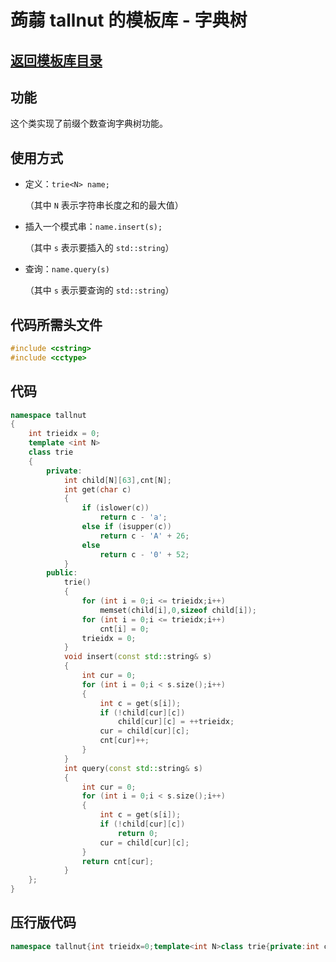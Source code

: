 # 蒟蒻 tallnut 的模板库 - 字典树

## [返回模板库目录](https://tallnutliu.github.io/github-pages/2025/02/15/My-Templates-(Chinese-version).html)

## 功能
这个类实现了前缀个数查询字典树功能。

## 使用方式
- 定义：`trie<N> name;`
  
  （其中 `N` 表示字符串长度之和的最大值）
  
- 插入一个模式串：`name.insert(s);`
  
  （其中 `s` 表示要插入的 `std::string`）
  
- 查询：`name.query(s)`
  
  （其中 `s` 表示要查询的 `std::string`）

## 代码所需头文件
```cpp
#include <cstring>
#include <cctype>
```

## 代码
```cpp
namespace tallnut
{
    int trieidx = 0;
    template <int N>
    class trie
    {
        private:
            int child[N][63],cnt[N];
            int get(char c)
            {
                if (islower(c))
                    return c - 'a';
                else if (isupper(c))
                    return c - 'A' + 26;
                else
                    return c - '0' + 52;
            }
        public:
            trie()
            {
                for (int i = 0;i <= trieidx;i++)
                    memset(child[i],0,sizeof child[i]);
                for (int i = 0;i <= trieidx;i++)
                    cnt[i] = 0;
                trieidx = 0;
            }
            void insert(const std::string& s)
            {
                int cur = 0;
                for (int i = 0;i < s.size();i++)
                {
                    int c = get(s[i]);
                    if (!child[cur][c])
                        child[cur][c] = ++trieidx;
                    cur = child[cur][c];
                    cnt[cur]++;
                }
            }
            int query(const std::string& s)
            {
                int cur = 0;
                for (int i = 0;i < s.size();i++)
                {
                    int c = get(s[i]);
                    if (!child[cur][c])
                        return 0;
                    cur = child[cur][c];
                }
                return cnt[cur];
            }
    };
}
```

## 压行版代码
```cpp
namespace tallnut{int trieidx=0;template<int N>class trie{private:int child[N][63],cnt[N];int get(char c){if(islower(c))return c-'a';else if(isupper(c))return c-'A'+26;else return c-'0'+52;}public:trie(){for(int i=0;i<=trieidx;i++)memset(child[i],0,sizeof child[i]);for(int i=0;i<=trieidx;i++)cnt[i]=0;trieidx=0;}void insert(const std::string&s){int cur=0;for(int i=0;i<s.size();i++){int c=get(s[i]);if(!child[cur][c])child[cur][c]=++trieidx;cur=child[cur][c];cnt[cur]++;}}int query(const std::string&s){int cur=0;for(int i=0;i<s.size();i++){int c=get(s[i]);if(!child[cur][c])return 0;cur=child[cur][c];}return cnt[cur];}};}
```
